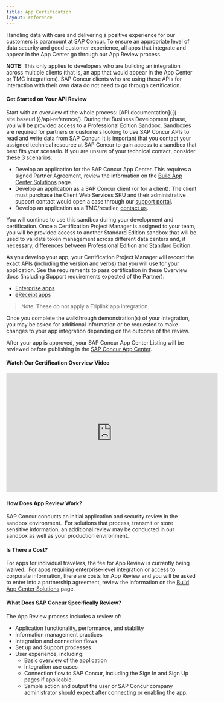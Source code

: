 ```yaml
---
title: App Certification
layout: reference
---
```


Handling data with care and delivering a positive experience for our customers is paramount at SAP Concur. To ensure an appropriate level of data security and good customer experience, all apps that integrate and appear in the App Center go through our App Review process.  

**NOTE:** This only applies to developers who are building an integration across multiple clients (that is, an app that would appear in the App Center or TMC integrations). SAP Concur clients who are using these APIs for interaction with their own data do not need to go through certification.

#### **Get Started on Your API Review**

Start with an overview of the whole process: [API documentation]({{ site.baseurl }}/api-reference/). During the Business Development phase, you will be provided access to a Professional Edition Sandbox. Sandboxes are required for partners or customers looking to use SAP Concur APIs to read and write data from SAP Concur. It is important that you contact your assigned technical resource at SAP Concur to gain access to a sandbox that best fits your scenario. If you are unsure of your technical contact, consider these 3 scenarios:

* Develop an application for the SAP Concur App Center. This requires a signed Partner Agreement, review the information on the [Build App Center Solutions](https://developer.concur.com/solutions/app-center.html) page.
* Develop an application as a SAP Concur client (or for a client). The client must purchase the Client Web Services SKU and their administrative support contact would open a case through our [support portal](https://www.concur.com/en-us/support).
* Develop an application as a TMC/reseller, [contact us](mailto:supplierservices@sap.com).

You will continue to use this sandbox during your development and certification. Once a Certification Project Manager is assigned to your team, you will be provided access to another Standard Edition sandbox that will be used to validate token management across different data centers and, if necessary, differences between Professional Edition and Standard Edition.

As you develop your app, your Certification Project Manager will record the exact APIs (including the version and verbs) that you will use for your application. See the requirements to pass certification in these Overview docs (including Support requirements expected of the Partner):

* [Enterprise apps](https://prezi.com/p/lw0qqy51zcmd/)
* [eReceipt apps](https://prezi.com/p/ur2i1m8thynz/)

> Note: These do not apply a Triplink app integration.

Once you complete the walkthrough demonstration(s) of your integration, you may be asked for additional information or be requested to make changes to your app integration depending on the outcome of the review.  

After your app is approved, your SAP Concur App Center Listing will be reviewed before publishing in the [SAP Concur App Center](https://www.concur.com/en-us/app-center).  

#### **Watch Our Certification Overview Video**
<iframe width="560" height="315" src="https://www.youtube.com/embed/AcvXN3jzn2s?list=PLLNSVdjqNPVtnNCWTZR5zBH91ZVf3UJZA" frameborder="0" allowfullscreen></iframe>

#### **How Does App Review Work?**  

SAP Concur conducts an initial application and security review in the sandbox environment.  For solutions that process, transmit or store sensitive information, an additional review may be conducted in our sandbox as well as your production environment.  

#### **Is There a Cost?**  

For apps for individual travelers, the fee for App Review is currently being waived.  For apps requiring enterprise-level integration or access to corporate information, there are costs for App Review and you will be asked to enter into a partnership agreement, review the information on the [Build App Center Solutions](https://developer.concur.com/solutions/app-center.html) page.

#### **What Does SAP Concur Specifically Review?**  

The App Review process includes a review of:  

- Application functionality, performance, and stability
- Information management practices
- Integration and connection flows
- Set up and Support processes
- User experience, including:
    - Basic overview of the application
    - Integration use cases
    - Connection flow to SAP Concur, including the Sign In and Sign Up pages if applicable.
    - Sample action and output the user or SAP Concur company administrator should expect after connecting or enabling the app.
